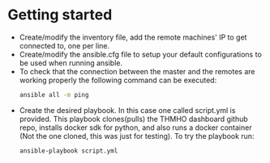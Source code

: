 # Getting started
- Create/modify the inventory file, add the remote machines' IP to get connected to, one
  per line.
- Create/modify the ansible.cfg file to setup your default configurations to be used
  when running ansible.
- To check that the connection between the master and the remotes are working properly
  the following command can be executed:
  ```bash
  ansible all -m ping
  ```
- Create the desired playbook. In this case one called script.yml is provided. This
  playbook clones(pulls) the THMHO dashboard github repo, installs docker sdk for
  python, and also runs a docker container (Not the one cloned, this was just for
  testing). To try the playbook run:
  ```bash
  ansible-playbook script.yml
  ```
